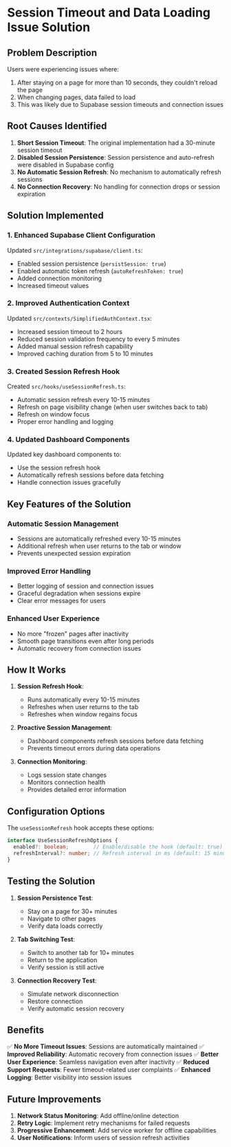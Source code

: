 # Session Timeout and Data Loading Issue Solution

## Problem Description

Users were experiencing issues where:
1. After staying on a page for more than 10 seconds, they couldn't reload the page
2. When changing pages, data failed to load
3. This was likely due to Supabase session timeouts and connection issues

## Root Causes Identified

1. **Short Session Timeout**: The original implementation had a 30-minute session timeout
2. **Disabled Session Persistence**: Session persistence and auto-refresh were disabled in Supabase config
3. **No Automatic Session Refresh**: No mechanism to automatically refresh sessions
4. **No Connection Recovery**: No handling for connection drops or session expiration

## Solution Implemented

### 1. Enhanced Supabase Client Configuration

Updated `src/integrations/supabase/client.ts`:
- Enabled session persistence (`persistSession: true`)
- Enabled automatic token refresh (`autoRefreshToken: true`)
- Added connection monitoring
- Increased timeout values

### 2. Improved Authentication Context

Updated `src/contexts/SimplifiedAuthContext.tsx`:
- Increased session timeout to 2 hours
- Reduced session validation frequency to every 5 minutes
- Added manual session refresh capability
- Improved caching duration from 5 to 10 minutes

### 3. Created Session Refresh Hook

Created `src/hooks/useSessionRefresh.ts`:
- Automatic session refresh every 10-15 minutes
- Refresh on page visibility change (when user switches back to tab)
- Refresh on window focus
- Proper error handling and logging

### 4. Updated Dashboard Components

Updated key dashboard components to:
- Use the session refresh hook
- Automatically refresh sessions before data fetching
- Handle connection issues gracefully

## Key Features of the Solution

### Automatic Session Management
- Sessions are automatically refreshed every 10-15 minutes
- Additional refresh when user returns to the tab or window
- Prevents unexpected session expiration

### Improved Error Handling
- Better logging of session and connection issues
- Graceful degradation when sessions expire
- Clear error messages for users

### Enhanced User Experience
- No more "frozen" pages after inactivity
- Smooth page transitions even after long periods
- Automatic recovery from connection issues

## How It Works

1. **Session Refresh Hook**: 
   - Runs automatically every 10-15 minutes
   - Refreshes when user returns to the tab
   - Refreshes when window regains focus

2. **Proactive Session Management**:
   - Dashboard components refresh sessions before data fetching
   - Prevents timeout errors during data operations

3. **Connection Monitoring**:
   - Logs session state changes
   - Monitors connection health
   - Provides detailed error information

## Configuration Options

The `useSessionRefresh` hook accepts these options:
```typescript
interface UseSessionRefreshOptions {
  enabled?: boolean;        // Enable/disable the hook (default: true)
  refreshInterval?: number; // Refresh interval in ms (default: 15 minutes)
}
```

## Testing the Solution

1. **Session Persistence Test**:
   - Stay on a page for 30+ minutes
   - Navigate to other pages
   - Verify data loads correctly

2. **Tab Switching Test**:
   - Switch to another tab for 10+ minutes
   - Return to the application
   - Verify session is still active

3. **Connection Recovery Test**:
   - Simulate network disconnection
   - Restore connection
   - Verify automatic session recovery

## Benefits

✅ **No More Timeout Issues**: Sessions are automatically maintained
✅ **Improved Reliability**: Automatic recovery from connection issues
✅ **Better User Experience**: Seamless navigation even after inactivity
✅ **Reduced Support Requests**: Fewer timeout-related user complaints
✅ **Enhanced Logging**: Better visibility into session issues

## Future Improvements

1. **Network Status Monitoring**: Add offline/online detection
2. **Retry Logic**: Implement retry mechanisms for failed requests
3. **Progressive Enhancement**: Add service worker for offline capabilities
4. **User Notifications**: Inform users of session refresh activities